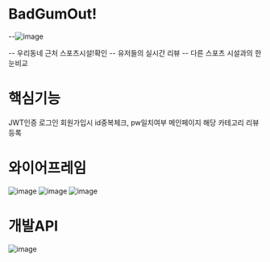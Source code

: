 # BadGumOut!
--![image](https://user-images.githubusercontent.com/86154028/207250063-3aab3e56-3f9b-4090-bde9-32d5cfdc3b6a.png)

-- 우리동네 근처 스포츠시설!확인
-- 유저들의 실시간 리뷰
-- 다른 스포츠 시설과의 한눈비교

# 핵심기능
JWT인증 로그인
회원가입시 id중복체크, pw일치여부
메인페이지 해당 카테고리 리뷰등록 

# 와이어프레임

![image](https://user-images.githubusercontent.com/86154028/207249632-8466cb36-0834-4dff-82a0-277f5043cfe0.png)
![image](https://user-images.githubusercontent.com/86154028/207249571-c253a61f-3a26-4886-8d3c-4a9621772497.png)
![image](https://user-images.githubusercontent.com/86154028/207249509-434ec095-3c29-4b97-b07a-9fac700efcf3.png)


# 개발API
![image](https://user-images.githubusercontent.com/86154028/207249349-aefff7be-535d-4db6-8876-df878363d5c5.png)


